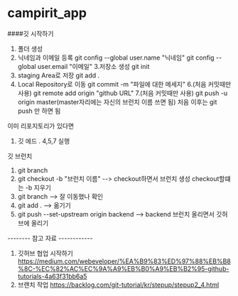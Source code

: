 # campirit_app

####깃 시작하기
1. 폴더 생성
2. 닉네임과 이메일 등록
git config --global user.name "닉네임"
git config --global user.email "이메일"
3.저장소 생성
git init
4. staging Area로 저장   git add .
5. Local Repository로 이동   git commit -m "파일에 대한 메세지"
6.(처음 커밋때만 사용) git remote add origin "github URL"
7.(처음 커밋때만 사용) git push -u origin master(master자리에는 자신의 브런치 이름 쓰면 됨)
                             처음 이후는 git push 만 하면 됨

이미 리포지토리가 있다면
1. 깃 에드 . 
4,5,7 실행



깃 브런치
1. git branch
2. git checkout -b "브런치 이름" --> checkout하면서 브런치 생성 checkout할떄는 -b 지우기
3. git branch --> 잘 이동했나 확인
4. git add . --> 옮기기
5. git push --set-upstream origin backend --> backend 브런치 올리면서 깃허브에 올리기

-------- 참고 자료 ------------
1. 깃허브 협업 시작하기
 https://medium.com/webeveloper/%EA%B9%83%ED%97%88%EB%B8%8C-%EC%82%AC%EC%9A%A9%EB%B0%A9%EB%B2%95-github-tutorials-4a63f31bb6a5
2. 브랜치 작업
https://backlog.com/git-tutorial/kr/stepup/stepup2_4.html 
